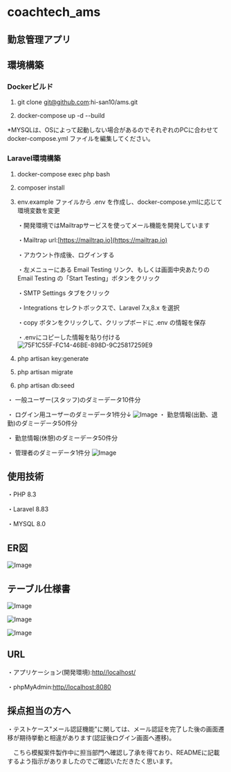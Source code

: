 # coachtech_ams

## 勤怠管理アプリ

## 環境構築

### Dockerビルド

1. git clone git@github.com:hi-san10/ams.git

2. docker-compose up -d --build

*MYSQLは、OSによって起動しない場合があるのでそれぞれのPCに合わせて docker-compose.yml ファイルを編集してください。

### Laravel環境構築

1. docker-compose exec php bash

2. composer install

3. env.example ファイルから .env を作成し、docker-compose.ymlに応じて環境変数を変更

    ・開発環境ではMailtrapサービスを使ってメール機能を開発しています

    ・Mailtrap url:[https://mailtrap.io](https://mailtrap.io)

    ・アカウント作成後、ログインする

    ・左メニューにある Email Testing リンク、もしくは画面中央あたりの Email Testing の「Start Testing」ボタンをクリック

    ・SMTP Settings タブをクリック

    ・Integrations セレクトボックスで、Laravel 7.x,8.x を選択

    ・copy ボタンをクリックして、クリップボードに .env の情報を保存

    ・.envにコピーした情報を貼り付ける
        ![75F1C55F-FC14-46BE-898D-9C25817259E9](https://github.com/user-attachments/assets/571e1894-4346-4b98-883d-af7e577a743e)

4. php artisan key:generate

5. php artisan migrate

6. php artisan db:seed

・ 一般ユーザー(スタッフ)のダミーデータ10件分

・ ログイン用ユーザーのダミーデータ1件分↓
![Image](https://github.com/user-attachments/assets/a84c91c2-2a64-4604-b656-69e99cfe4551)
・ 勤怠情報(出勤、退勤)のダミーデータ50件分

・ 勤怠情報(休憩)のダミーデータ50件分

・ 管理者のダミーデータ1件分
![Image](https://github.com/user-attachments/assets/d7ed3551-3713-45a7-8c3f-25faa9eda3c6)

## 使用技術

・PHP 8.3

・Laravel 8.83

・MYSQL 8.0

## ER図

![Image](https://github.com/user-attachments/assets/a64d9dba-e1d8-4cc6-b618-aa4c5e3c5e5e)

## テーブル仕様書

![Image](https://github.com/user-attachments/assets/849b7365-c72a-43b7-a5e9-3dbedc692991)

![Image](https://github.com/user-attachments/assets/700867ca-dbd5-444d-b186-6b6d93e4649d)

![Image](https://github.com/user-attachments/assets/37162213-ddd8-42f4-b1ab-79050b4ec7cb)

## URL

・アプリケーション(開発環境):[http//localhost/](http//localhost/)

・phpMyAdmin:[http//localhost:8080](http/localhost:8080)


## 採点担当の方へ

・テストケース"メール認証機能"に関しては、メール認証を完了した後の画面遷移が期待挙動と相違があります(認証後ログイン画面へ遷移)。

　こちら模擬案件製作中に担当部門へ確認し了承を得ており、READMEに記載するよう指示がありましたのでご確認いただきたく思います。
